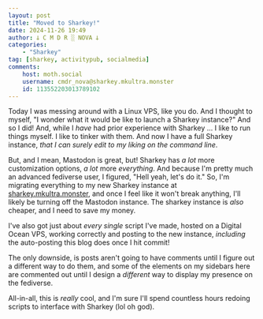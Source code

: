 ```yaml
---
layout: post
title: "Moved to Sharkey!"
date: 2024-11-26 19:49
author: 𐕣 C M D R ░ NOVA 𐕣
categories:
    - "Sharkey"
tag: [sharkey, activitypub, socialmedia]
comments:
    host: moth.social
    username: cmdr_nova@sharkey.mkultra.monster
    id: 113552203013789102
---
```

Today I was messing around with a Linux VPS, like you do. And I thought to myself, "I wonder what it would be like to launch a Sharkey instance?" And so I did! And, while I *have* had prior experience with Sharkey ... I like to run things myself. I like to tinker with them. And now I have a full Sharkey instance, *that I can surely edit to my liking on the command line*.

But, and I mean, Mastodon is great, but! Sharkey has *a lot* more customization options, *a lot* more *everything*. And because I'm pretty much an advanced fediverse user, I figured, "Hell yeah, let's do it." So, I'm migrating everything to my new Sharkey instance at <a href="https://sharkey.mkultra.monster" target="_blank">sharkey.mkultra.monster</a>, and once I feel like it won't break anything, I'll likely be turning off the Mastodon instance. The sharkey instance is *also* cheaper, and I need to save my money.

I've also got just about *every single* script I've made, hosted on a Digital Ocean VPS, working correctly and posting to the new instance, *including* the auto-posting this blog does once I hit commit!

The only downside, is posts aren't going to have comments until I figure out a different way to do them, and some of the elements on my sidebars here are commented out until I design a *different* way to display my presence on the fediverse.

All-in-all, this is *really* cool, and I'm sure I'll spend countless hours redoing scripts to interface with Sharkey (lol oh god).